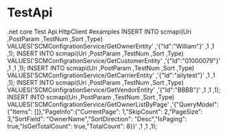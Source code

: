 # TestApi
.net core Test Api HttpClient
#examples
INSERT INTO scmapi(Uri ,PostParam ,TestNum ,Sort ,Type) VALUES('SCMConfigrationService/GetOwnerEntity'  ,'{"Id":"William"}' ,1  ,1  ,1);
INSERT INTO scmapi(Uri ,PostParam ,TestNum ,Sort ,Type) VALUES('SCMConfigrationService/GetCustomerEntity'  ,'{"Id":"01000079"}' ,1  ,1  ,1);
INSERT INTO scmapi(Uri ,PostParam ,TestNum ,Sort ,Type) VALUES('SCMConfigrationService/GetCarrierEntity'  ,'{"Id":"ailytest"}' ,1  ,1  ,1);
INSERT INTO scmapi(Uri ,PostParam ,TestNum ,Sort ,Type) VALUES('SCMConfigrationService/GetVendorEntity'  ,'{"Id":"BBBB"}' ,1  ,1  ,1);
INSERT INTO scmapi(Uri ,PostParam ,TestNum ,Sort ,Type) VALUES('SCMConfigrationService/GetOwnerListByPage'  ,'{"QueryModel":{"Items": []},"PageInfo":{"CurrentPage": 1,"SkipCount": 2,"PageSize": 3,"SortField": "OwnerName","SortDirection": "Desc","IsPaging": true,"IsGetTotalCount": true,"TotalCount": 8}}' ,1  ,1  ,1);
